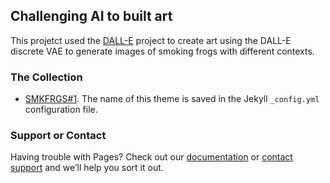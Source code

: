 ## Challenging AI to built art

This projetct used the [DALL-E](https://openai.com/blog/dall-e/) project to create art using the DALL-E discrete VAE to generate images of smoking frogs with different contexts.

### The Collection

- [SMKFRGS#1](https://rovel.github.io/smkfrgs/collections/#1/1.html). The name of this theme is saved in the Jekyll `_config.yml` configuration file.

### Support or Contact

Having trouble with Pages? Check out our [documentation](https://docs.github.com/categories/github-pages-basics/) or [contact support](https://support.github.com/contact) and we’ll help you sort it out.
